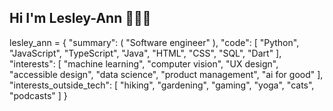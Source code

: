## Hi I'm Lesley-Ann 👩‍💻👋

lesley_ann = {
    "summary": (
        "Software engineer"
    ),
    "code": [
        "Python", "JavaScript", "TypeScript", "Java", "HTML", "CSS", "SQL", "Dart"
    ],
    "interests": [
        "machine learning", "computer vision", "UX design", "accessible design", "data science", "product management", "ai for good"
    ],
    "interests_outside_tech": [
        "hiking", "gardening", "gaming", "yoga", "cats", "podcasts"
        ]
}
